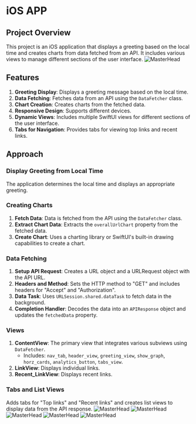 # iOS APP

## Project Overview
This project is an iOS application that displays a greeting based on the local time and creates charts from data fetched from an API. It includes various views to manage different sections of the user interface.
![MasterHead](https://github.com/saiaswath07/Ios-app-devtest/blob/main/phone_view1.png)

## Features
1. **Greeting Display**: Displays a greeting message based on the local time.
2. **Data Fetching**: Fetches data from an API using the `DataFetcher` class.
3. **Chart Creation**: Creates charts from the fetched data.
4. **Responsive Design**: Supports different devices.
5. **Dynamic Views**: Includes multiple SwiftUI views for different sections of the user interface.
6. **Tabs for Navigation**: Provides tabs for viewing top links and recent links.

## Approach

### Display Greeting from Local Time
The application determines the local time and displays an appropriate greeting.

### Creating Charts
1. **Fetch Data**: Data is fetched from the API using the `DataFetcher` class.
2. **Extract Chart Data**: Extracts the `overallUrlChart` property from the fetched data.
3. **Create Chart**: Uses a charting library or SwiftUI's built-in drawing capabilities to create a chart.

### Data Fetching
1. **Setup API Request**: Creates a URL object and a URLRequest object with the API URL.
2. **Headers and Method**: Sets the HTTP method to "GET" and includes headers for "Accept" and "Authorization".
3. **Data Task**: Uses `URLSession.shared.dataTask` to fetch data in the background.
4. **Completion Handler**: Decodes the data into an `APIResponse` object and updates the `fetchedData` property.

### Views
1. **ContentView**: The primary view that integrates various subviews using `DataFetcher`.
   - Includes: `nav_tab`, `header_view`, `greeting_view`, `show_graph`, `horz_cards`, `analytics_button`, `tabs_view`.
2. **LinkView**: Displays individual links.
3. **Recent_LinkView**: Displays recent links.

### Tabs and List Views
Adds tabs for "Top links" and "Recent links" and creates list views to display data from the API response.
![MasterHead](https://github.com/saiaswath07/Ios-app-devtest/blob/main/phone_view2.png)
![MasterHead](https://github.com/saiaswath07/Ios-app-devtest/blob/main/phone_view3.png)
![MasterHead](https://github.com/saiaswath07/Ios-app-devtest/blob/main/phone_view4.png)
![MasterHead](https://github.com/saiaswath07/Ios-app-devtest/blob/main/phone_view5.png)
![MasterHead](https://github.com/saiaswath07/Ios-app-devtest/blob/main/phone_view6.png)

